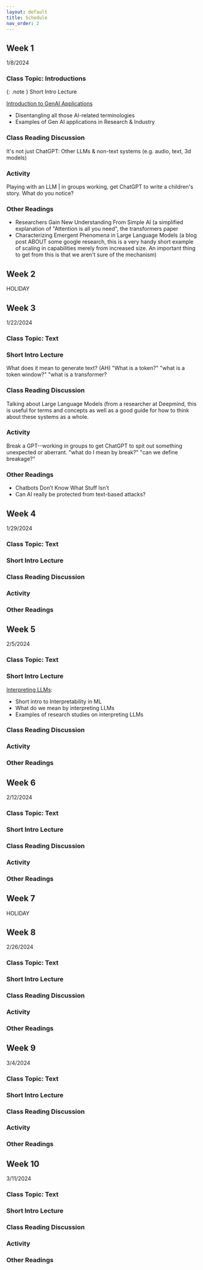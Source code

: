 ```yaml
---
layout: default
title: Schedule
nav_order: 2
---
```


## Week 1
1/8/2024
### Class Topic: Introductions

{: .note }
Short Intro Lecture



[Introduction to GenAI Applications]
- Disentangling all those AI-related terminologies
- Examples of Gen AI applications in Research & Industry

### Class Reading Discussion
It's not just ChatGPT: Other LLMs & non-text systems (e.g. audio, text, 3d models)
### Activity
Playing with an LLM | in groups working, get ChatGPT to write a children's story. What do you notice?
### Other Readings
- Researchers Gain New Understanding From Simple AI (a simplified explanation of "Attention is all you need", the transformers paper
- Characterizing Emergent Phenomena in Large Language Models (a blog post ABOUT some google research, this is a very handy short example of scaling in capabilities merely from increased size. An important thing to get from this is that we aren't sure of the mechanism)

## Week 2
HOLIDAY

## Week 3
1/22/2024
### Class Topic: Text
### Short Intro Lecture
What does it mean to generate text? (AH) "What is a token?" "what is a token window?" "what is a transformer?
### Class Reading Discussion
Talking about Large Language Models (from a researcher at Deepmind, this is useful for terms and concepts as well as a good guide for how to think about these systems as a whole.
### Activity
Break a GPT--working in groups to get ChatGPT to spit out something unexpected or aberrant. "what do I mean by break?" "can we define breakage?"
### Other Readings
- Chatbots Don’t Know What Stuff Isn’t
- Can AI really be protected from text-based attacks?

## Week 4
1/29/2024
### Class Topic: Text
### Short Intro Lecture
### Class Reading Discussion
### Activity
### Other Readings

## Week 5
2/5/2024
### Class Topic: Text
### Short Intro Lecture
[Interpreting LLMs]: 
- Short intro to Interpretability in ML
- What do we mean by interpreting LLMs
- Examples of research studies on interpreting LLMs
### Class Reading Discussion
### Activity
### Other Readings

## Week 6
2/12/2024
### Class Topic: Text
### Short Intro Lecture
### Class Reading Discussion
### Activity
### Other Readings

## Week 7
HOLIDAY

## Week 8
2/26/2024
### Class Topic: Text
### Short Intro Lecture
### Class Reading Discussion
### Activity
### Other Readings

## Week 9
3/4/2024
### Class Topic: Text
### Short Intro Lecture
### Class Reading Discussion
### Activity
### Other Readings

## Week 10
3/11/2024
### Class Topic: Text
### Short Intro Lecture
### Class Reading Discussion
### Activity
### Other Readings

[Introduction to GenAI Applications]: https://RuoxiShang.github.io/PromptSurfing/data/week1-applications.pdf
[Interpreting LLMs]: https://RuoxiShang.github.io/PromptSurfing/data/week5-interpretability.pdf